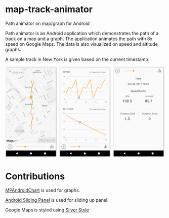 # map-track-animator
Path animator on map/graph for Android

Path animator is an Android application which demonstrates the path of a track on a map and a graph.  The application animates the path with 8x speed on Google Maps. The data is also visualized on speed and altitude graphs.

A sample track in New York is given based on the current timestamp:

![Sample track](https://github.com/merterpam/map-track-animator/blob/master/Screenshots.png)

# Contributions 

[MPAndroidChart](https://github.com/PhilJay/MPAndroidChart) is used for graphs.

[Android Sliding Panel](https://github.com/umano/AndroidSlidingUpPanel) is used for sliding up panel.

Google Maps is styled using [Silver Style](https://mapstyle.withgoogle.com)
